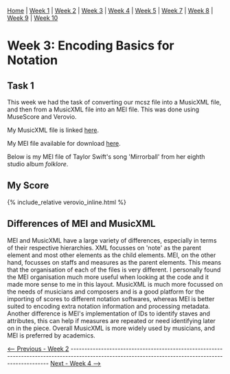 [Home](README.md) | [Week 1](week1.md) | [Week 2](week2.md) | [Week 3](week3.md) | [Week 4](week4.md) | [Week 5](week5.md) | [Week 7](week7.md) | [Week 8](week8.md) | [Week 9](week9.md) | [Week 10](week10.md) 

# Week 3: Encoding Basics for Notation
## Task 1
This week we had the task of converting our mcsz file into a MusicXML file, and then from a MusicXML file into an MEI file.
This was done using MuseScore and Verovio.

My MusicXML file is linked [here](data/mirrorball.musicxml).

My MEI file available for download [here](data/mirrorball.mei).

Below is my MEI file of Taylor Swift's song 'Mirrorball' from her eighth studio album *folklore*.

## My Score

{% include_relative verovio_inline.html %}

## Differences of MEI and MusicXML
MEI and MusicXML have a large variety of differences, especially in terms of their respective hierarchies. XML focusses on 'note' as the parent element and most other elements as the child elements. MEI, on the other hand, focusses on staffs and measures as the parent elements. This means that the organisation of each of the files is very different. I personally found the MEI organisation much more useful when looking at the code and it made more sense to me in this layout. MusicXML is  much more focussed on the needs of musicians and composers and is a good platform for the importing of scores to different notation softwares, whereas MEI is better suited to encoding extra notation information and processing metadata. Another difference is MEI's implementation of IDs to identify staves and attributes, this can help if measures are repeated or need identifying later on in the piece. Overall MusicXML is more widely used by musicians, and MEI is preferred by academics.

[<-- Previous - Week 2](week2.md) ---------------------------------------------------------------------------------------------------------------------------------------------------- [Next - Week 4 -->](week4.md)
